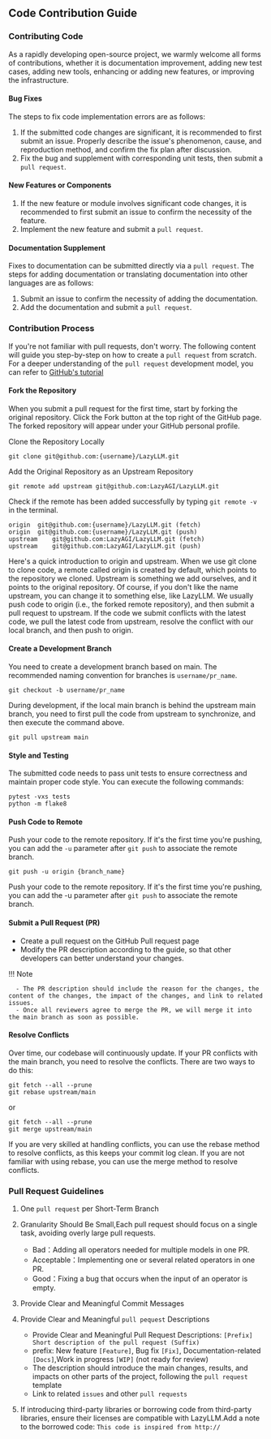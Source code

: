 ## Code Contribution Guide
### Contributing Code

As a rapidly developing open-source project, we warmly welcome all forms of contributions, whether it is documentation improvement, adding new test cases, adding new tools, enhancing or adding new features, or improving the infrastructure.

#### Bug Fixes
The steps to fix code implementation errors are as follows:

1. If the submitted code changes are significant, it is recommended to first submit an issue. Properly describe the issue's phenomenon, cause, and reproduction method, and confirm the fix plan after discussion.
2. Fix the bug and supplement with corresponding unit tests, then submit a ``pull request``.

#### New Features or Components

1. If the new feature or module involves significant code changes, it is recommended to first submit an issue to confirm the necessity of the feature.
2. Implement the new feature and submit a ``pull request``.

#### Documentation Supplement

Fixes to documentation can be submitted directly via a ``pull request``. The steps for adding documentation or translating documentation into other languages are as follows:

1. Submit an issue to confirm the necessity of adding the documentation.
2. Add the documentation and submit a ``pull request``.

### Contribution Process

If you're not familiar with pull requests, don't worry. The following content will guide you step-by-step on how to create a ``pull request`` from scratch. For a deeper understanding of the ``pull request`` development model, you can refer to [GitHub's tutorial](https://docs.github.com/en/github/collaborating-with-issues-and-pull-requests/about-pull-requests)

#### Fork the Repository

When you submit a pull request for the first time, start by forking the original repository. Click the Fork button at the top right of the GitHub page. The forked repository will appear under your GitHub personal profile.

Clone the Repository Locally

``git clone git@github.com:{username}/LazyLLM.git``

Add the Original Repository as an Upstream Repository

``git remote add upstream git@github.com:LazyAGI/LazyLLM.git``

Check if the remote has been added successfully by typing ``git remote -v`` in the terminal.

```
origin	git@github.com:{username}/LazyLLM.git (fetch)
origin	git@github.com:{username}/LazyLLM.git (push)
upstream	git@github.com:LazyAGI/LazyLLM.git (fetch)
upstream	git@github.com:LazyAGI/LazyLLM.git (push)
```

Here's a quick introduction to origin and upstream. When we use git clone to clone code, a remote called origin is created by default, which points to the repository we cloned. Upstream is something we add ourselves, and it points to the original repository. Of course, if you don't like the name upstream, you can change it to something else, like LazyLLM. We usually push code to origin (i.e., the forked remote repository), and then submit a pull request to upstream. If the code we submit conflicts with the latest code, we pull the latest code from upstream, resolve the conflict with our local branch, and then push to origin.

#### Create a Development Branch

You need to create a development branch based on main. The recommended naming convention for branches is ``username/pr_name``.

``git checkout -b username/pr_name``

During development, if the local main branch is behind the upstream main branch, you need to first pull the code from upstream to synchronize, and then execute the command above.

``git pull upstream main``

#### Style and Testing
The submitted code needs to pass unit tests to ensure correctness and maintain proper code style. You can execute the following commands:

```
pytest -vxs tests
python -m flake8
```

#### Push Code to Remote
Push your code to the remote repository. If it's the first time you're pushing, you can add the ``-u`` parameter after ``git push`` to associate the remote branch.

```
git push -u origin {branch_name}
```
Push your code to the remote repository. If it's the first time you're pushing, you can add the -u parameter after ``git push`` to associate the remote branch.

#### Submit a Pull Request (PR)

- Create a pull request on the GitHub Pull request page
- Modify the PR description according to the guide, so that other developers can better understand your changes.

!!! Note

      - The PR description should include the reason for the changes, the content of the changes, the impact of the changes, and link to related issues.
      - Once all reviewers agree to merge the PR, we will merge it into the main branch as soon as possible.

#### Resolve Conflicts

Over time, our codebase will continuously update. If your PR conflicts with the main branch, you need to resolve the conflicts. There are two ways to do this:

```
git fetch --all --prune
git rebase upstream/main
```
or
```
git fetch --all --prune
git merge upstream/main
```
If you are very skilled at handling conflicts, you can use the rebase method to resolve conflicts, as this keeps your commit log clean. If you are not familiar with using rebase, you can use the merge method to resolve conflicts.

### Pull Request Guidelines

1. One ``pull request`` per Short-Term Branch

2. Granularity Should Be Small,Each pull request should focus on a single task, avoiding overly large pull requests.

      - Bad：Adding all operators needed for multiple models in one PR.
      - Acceptable：Implementing one or several related operators in one PR.
      - Good：Fixing a bug that occurs when the input of an operator is empty.

3. Provide Clear and Meaningful Commit Messages

4. Provide Clear and Meaningful ``pull pequest`` Descriptions

      - Provide Clear and Meaningful Pull Request Descriptions: ``[Prefix] Short description of the pull request (Suffix)``
      - prefix: New feature  ``[Feature]``, Bug fix ``[Fix]``, Documentation-related ``[Docs]``,Work in progress ``[WIP]`` (not ready for review)
      - The description should introduce the main changes, results, and impacts on other parts of the project, following the ``pull request`` template
      - Link to related ``issues`` and other ``pull requests``

5. If introducing third-party libraries or borrowing code from third-party libraries, ensure their licenses are compatible with LazyLLM.Add a note to the borrowed code:  ``This code is inspired from http://``
